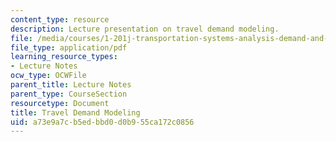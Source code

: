 ```yaml
---
content_type: resource
description: Lecture presentation on travel demand modeling.
file: /media/courses/1-201j-transportation-systems-analysis-demand-and-economics-fall-2008/a73e9a7cb5edbbd0d0b955ca172c0856_MIT1_201JF08_lec05.pdf
file_type: application/pdf
learning_resource_types:
- Lecture Notes
ocw_type: OCWFile
parent_title: Lecture Notes
parent_type: CourseSection
resourcetype: Document
title: Travel Demand Modeling
uid: a73e9a7c-b5ed-bbd0-d0b9-55ca172c0856
---
```


